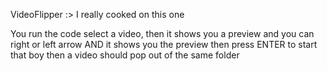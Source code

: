 VideoFlipper :> I really cooked on this one

You run the code select a video, then it shows you a preview and you can right or left arrow
AND it shows you the preview
then press ENTER to start that boy
then a video should pop out of the same folder
